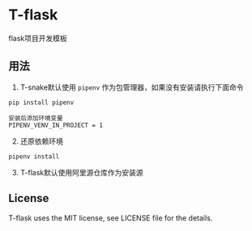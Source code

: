# T-flask

flask项目开发模板

## 用法

1. T-snake默认使用 `pipenv` 作为包管理器，如果没有安装请执行下面命令

```
pip install pipenv

安装后添加环境变量
PIPENV_VENV_IN_PROJECT = 1
```

2. 还原依赖环境

```
pipenv install
```

3. T-flask默认使用阿里源仓库作为安装源

## License

T-flask uses the MIT license, see LICENSE file for the details.

